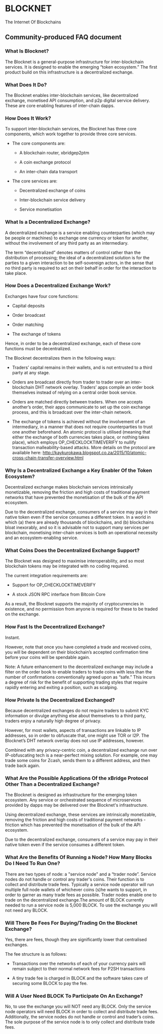 # BLOCKNET
The Internet Of Blockchains

## Community-produced FAQ document

### What Is Blocknet?
The Blocknet is a general-purpose infrastructure for inter-blockchain services. It is designed to enable the emerging “token ecosystem.” The first product build on this infrastructure is a decentralized exchange.

### What Does It  Do?
The Blocknet enables inter-blockchain services, like decentralized exchange, monetised API consumption, and p2p digital service delivery. These are core enabling features of inter-chain dapps.

### How Does It Work?
To support inter-blockchain services, the Blocknet has three core components, which work together to provide three core services.

* The core components are:

  * A blockchain router, xbridgep2ptm

  * A coin exchange protocol

  * An inter-chain data transport

* The core services are:

  * Decentralized exchange of coins

  * Inter-blockchain service delivery

  * Service monetisation
  
### What Is a Decentralized Exchange?
A decentralized exchange is a service enabling counterparties (which may be people or machines) to exchange one currency or token for another, without the involvement of any third party as an intermediary. 

The term “decentralized” denotes matters of control rather than the distribution of processing; the ideal of a decentralized solution is for the parties to a given interaction to be self-sovereign actors, in the sense that no third party is required to act on their behalf in order for the interaction to take place.

### How Does a Decentralized Exchange Work?
Exchanges have four core functions:

  * Capital deposits

  * Order broadcast

  * Order matching

  * The exchange of tokens

Hence, in order to be a decentralized exchange, each of these core functions must be decentralized.

The Blocknet decentralizes them in the following ways:

* Traders’ capital remains in their wallets, and is not entrusted to a third party at any stage.

* Orders are broadcast directly from trader to trader over an inter-blockchain DHT network overlay. Traders’ apps compile an order book themselves instead of relying on a central order book service.

* Orders are matched directly between traders. When one accepts another’s order, their apps communicate to set up the coin exchange process, and this is broadcast over the inter-chain network.

* The exchange of tokens is achieved without the involvement of an intermediary, in a manner that does not require counterparties to trust one another beforehand. An atomic protocol is utilised (meaning that either the exchange of both currencies takes place, or nothing takes place), which employs  OP_CHECKLOCKTIMEVERIFY to nullify transaction malleability-based attacks. More details on the protocol are available here: http://kaykurokawa.blogspot.co.za/2015/10/atomic-cross-chain-transfer-overview.html

### Why Is a Decentralized Exchange a Key Enabler Of the Token Ecosystem?
Decentralized exchange makes blockchain services intrinsically monetizable, removing the friction and high costs of traditional payment networks that have prevented the monetisation of the bulk of the API ecosystem.

Due to the decentralized exchange, consumers of a service may pay in their native token even if the service consumes a different token. In a world in which (a) there are already thousands of blockchains, and (b) blockchains bloat inexorably, and so it is advisable not to support many services per blockchain, monetising inter-chain services is both an operational necessity and an ecosystem-enabling service.

### What Coins Does the Decentralized Exchange Support?
The Blocknet was designed to maximise interoperability, and so most blockchain tokens may be integrated with no coding required.

The current integration requirements are:

* Support for OP_CHECKLOCKTIMEVERIFY

* A stock JSON RPC interface from Bitcoin Core

As a result, the Blocknet supports the majority of cryptocurrencies in existence, and no permission from anyone is required for these to be traded on the exchange.

### How Fast Is the Decentralized Exchange?
Instant.

However, note that once you have completed a trade and received coins, you will be dependent on their blockchain’s accepted confirmation time before your coins will be spendable again.

Note: A future enhancement to the decentralized exchange may include a filter on the order book to enable traders to trade coins with less than the number of confirmations conventionally agreed upon as “safe.” This incurs a degree of risk for the benefit of supporting trading styles that require rapidly entering and exiting a position, such as scalping.

### How Private Is the Decentralized Exchanged?
Because decentralized exchanges do not require traders to submit KYC information or divulge anything else about themselves to a third party, traders enjoy a naturally high degree of privacy.

However, for most wallets, aspects of transactions are linkable to IP addresses, so in order to obfuscate that, one might use TOR or I2P. The Blocknet’s DHT network overlay does not use IP addresses, however.

Combined with any privacy-centric coin, a decentralized exchange run over IP-obfuscating tech is a near-perfect mixing solution. For example, one may trade some coins for Zcash, sends them to a different address, and then trade back again.

### What Are the Possible Applications Of the xBridge Protocol Other Than a Decentralized Exchange?
The Blocknet is designed as infrastructure for the emerging token ecosystem. Any service or orchestrated sequence of microservices provided by dapps may be delivered over the Blocknet's infrastructure.

Using decentralized exchange, these services are intrinsically monetizable, removing the friction and high costs of traditional payment networks - friction which has prevented the monetisation of the bulk of the API ecosystem.

Due to the decentralized exchange, consumers of a service may pay in their native token even if the service consumes a different token.
 
### What Are the Benefits Of Running a Node? How Many Blocks Do I Need To Run One?
There are two types of node: a "service node" and a “trader node”. Service nodes do not handle or control any trader's coins. Their function is to collect and distribute trade fees. Typically a service node operator will run multiple full node wallets of whichever coins (s)he wants to support, in order to garner as many trade fees as possible. Trader nodes enable one to trade on the decentralized exchange.The amount of BLOCK currently needed to run a service node is 5,000 BLOCK. To use the exchange you will not need any BLOCK.
 
### Will There Be Fees For Buying/Trading On the Blocknet Exchange?
Yes, there are fees, though they are significantly lower that centralised exchanges.

The fee structure is as follows:
  * Transactions over the networks of each of your currency pairs will remain subject to their normal network fees for P2SH transactions

  * A tiny trade fee is charged in BLOCK and the software takes care of securing some BLOCK to pay the fee.


### Will A User Need BLOCK To Participate On An Exchange?
No, to use the exchange you will NOT need any BLOCK. Only the service node operators will need BLOCK in order to collect and distribute trade fees. Additionally, the service nodes do not handle or control and trader’s coins. The sole purpose of the service node is to only collect and distribute trade fees.
